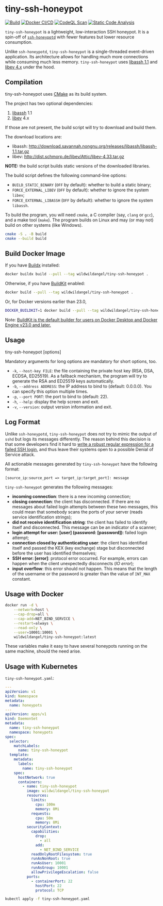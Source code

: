 # tiny-ssh-honeypot

[![Build](https://github.com/sjinks/tiny-ssh-honeypot/actions/workflows/build.yml/badge.svg)](https://github.com/sjinks/tiny-ssh-honeypot/actions/workflows/build.yml)
[![Docker CI/CD](https://github.com/sjinks/tiny-ssh-honeypot/actions/workflows/docker.yml/badge.svg)](https://github.com/sjinks/tiny-ssh-honeypot/actions/workflows/docker.yml)
[![CodeQL Scan](https://github.com/sjinks/tiny-ssh-honeypot/actions/workflows/codeql.yml/badge.svg)](https://github.com/sjinks/tiny-ssh-honeypot/actions/workflows/codeql.yml)
[![Static Code Analysis](https://github.com/sjinks/tiny-ssh-honeypot/actions/workflows/static-analysis.yml/badge.svg)](https://github.com/sjinks/tiny-ssh-honeypot/actions/workflows/static-analysis.yml)

`tiny-ssh-honeypot` is a lightweight, low-interaction SSH honeypot. It is a spin-off of [`ssh-honeypotd`](https://github.com/sjinks/ssh-honeypotd) with fewer features but lower resource consumption.

Unlike `ssh-honeypotd`, `tiny-ssh-honeypot` is a single-threaded event-driven application. Its architecture allows for handling much more connections while consuming much less memory. `tiny-ssh-honeypot` uses [libassh 1.1](http://www.nongnu.org/libassh/) and [libev 4.x](http://software.schmorp.de/pkg/libev.html) under the hood.

## Compilation

tiny-ssh-honeypot uses [CMake](https://cmake.org/documentation/) as its build system.

The project has two optional dependencies:

  1. [libassh](https://www.nongnu.org/libassh/) 1.1
  2. [libev](http://software.schmorp.de/pkg/libev.html) 4.x

If those are not present, the build script will try to download and build them.

The download locations are:
  * libassh: http://download.savannah.nongnu.org/releases/libassh/libassh-1.1.tar.gz
  * libev: http://dist.schmorp.de/libev/Attic/libev-4.33.tar.gz

**NOTE:** the build script builds static versions of the downloaded libraries.

The build script defines the following command-line options:

  * `BUILD_STATIC_BINARY` (`OFF` by default): whether to build a static binary;
  * `FORCE_EXTERNAL_LIBEV` (`OFF` by default): whether to ignore the system `libev`;
  * `FORCE_EXTERNAL_LIBASSH` (`OFF` by default): whether to ignore the system `libassh`.

To build the program, you will need `cmake`, a C compiler (say, `clang` or `gcc`), and a make tool (`make`). The program builds on Linux and may (or may not) build on other systems (like Windows).

```bash
cmake -S . -B build
cmake --build build
```

## Build Docker Image

If you have [Buildx](https://docs.docker.com/buildx/working-with-buildx/) installed:

```bash
docker buildx build --pull --tag wildwildangel/tiny-ssh-honeypot .
```

Otherwise, if you have [BuildKit](https://docs.docker.com/develop/develop-images/build_enhancements/) enabled:

```bash
docker build --pull --tag wildwildangel/tiny-ssh-honeypot .
```

Or, for Docker versions earlier than 23.0,

```bash
DOCKER_BUILDKIT=1 docker build --pull --tag wildwildangel/tiny-ssh-honeypot .
```

Note: [BuildKit is the default builder for users on Docker Desktop and Docker Engine v23.0 and later.](https://docs.docker.com/build/buildkit/#getting-started)


## Usage

tiny-ssh-honeypot [options]

Mandatory arguments for long options are mandatory for short options, too.

  * `-k`, `--host-key FILE`: the file containing the private host key (RSA, DSA, ECDSA, ED25519). As a fallback mechanism, the program will try to generate the RSA and ED25519 keys automatically.
  * `-b`, `--address ADDRESS`: the IP address to bind to (default: 0.0.0.0). You can specify this option multiple times.
  * `-p`, `--port PORT`: the port to bind to (default: 22).
  * `-h`, `--help`: display the help screen and exit.
  * `-v`, `--version`: output version information and exit.

## Log Format

Unlike `ssh-honeypotd`, `tiny-ssh-honeypot` does not try to mimic the output of `sshd` but logs its messages differently. The reason behind this decision is that some developers find it hard to [write a robust regular expression for a failed SSH login](https://wildwolf.name/configservers-login-failure-daemon-is-vulnerable-to-denial-of-service-attacks/), and thus leave their systems open to a possible Denial of Service attack.

All actionable messages generated by `tiny-ssh-honeypot` have the following format:

```
[source_ip:source_port => target_ip:target_port]: message
```

`tiny-ssh-honeypot` generates the following messages:

  * **incoming connection**: there is a new incoming connection;
  * **closing connection**: the client has disconnected. If there are no messages about failed login attempts between these two messages, this could mean that somebody scans the ports of your server (reads service identification strings);
  * **did not receive identification string**: the client has failed to identify itself and disconnected. This message can be an indicator of a scanner;
  * **login attempt for user: [user] (password: [password])**: failed login attempt;
  * **connection closed by authenticating user**: the client has identified itself and passed the KEX (key exchange) stage but disconnected before the user has identified themselves;
  * **SSH error: [error]**: protocol error occurred. For example, errors can happen when the client unexpectedly disconnects (*IO error*);
  * **input overflow**: this error should not happen. This means that the length of the username or the password is greater than the value of `INT_MAX` constant.

## Usage with Docker

```bash
docker run -d \
    --network=host \
    --cap-drop=all \
    --cap-add=NET_BIND_SERVICE \
    --restart=always \
    --read-only \
    --user=10001:10001 \
    wildwildangel/tiny-ssh-honeypot:latest
```

These variables make it easy to have several honeypots running on the same machine, should the need arise.

## Usage with Kubernetes

`tiny-ssh-honeypot.yaml`:
```yaml
---
apiVersion: v1
kind: Namespace
metadata:
  name: honeypots
---
apiVersion: apps/v1
kind: DaemonSet
metadata:
  name: tiny-ssh-honeypot
  namespace: honeypots
spec:
  selector:
    matchLabels:
      name: tiny-ssh-honeypot
  template:
    metadata:
      labels:
        name: tiny-ssh-honeypot
    spec:
      hostNetwork: true
      containers:
        - name: tiny-ssh-honeypot
          image: wildwildangel/tiny-ssh-honeypot
          resources:
            limits:
              cpu: 100m
              memory: 8Mi
            requests:
              cpu: 50m
              memory: 8Mi
          securityContext:
            capabilities:
              drop:
                - all
              add:
                - NET_BIND_SERVICE
            readOnlyRootFilesystem: true
            runAsNonRoot: true
            runAsUser: 10001
            runAsGroup: 10001
            allowPrivilegeEscalation: false
          ports:
            - containerPort: 22
              hostPort: 22
              protocol: TCP
```

```bash
kubectl apply -f tiny-ssh-honeypot.yaml
```
